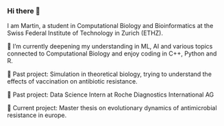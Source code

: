 ### Hi there 👋

I am Martin, a student in Computational Biology and Bioinformatics at the Swiss Federal Institute of Technology in Zurich (ETHZ). 

🌱 I’m currently deepening my understanding in ML, AI and various topics connected to Computational Biology and enjoy coding in C++, Python and R.

📝 Past project: Simulation in theoretical biology, trying to understand the effects of vaccination on antibiotic resistance.

📝 Past project: Data Science Intern at Roche Diagnostics International AG

📝 Current project: Master thesis on evolutionary dynamics of antimicrobial resistance in europe.
